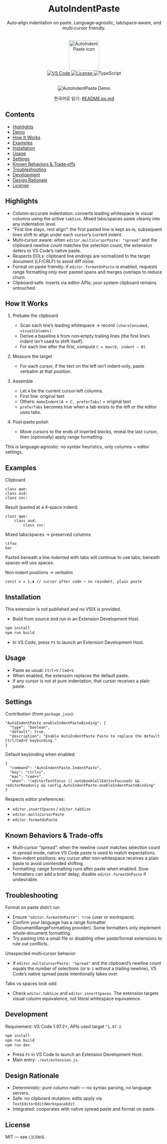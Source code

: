 <div align="center">

# AutoIndentPaste

Auto‑align indentation on paste. Language‑agnostic, tab/space‑aware, and multi‑cursor friendly.

<br/>

<img src="icon.png" alt="AutoIndentPaste icon" width="96" />

<br/>

<a href="https://code.visualstudio.com/">
  <img alt="VS Code" src="https://img.shields.io/badge/VS%20Code-%E2%89%A51.97.2-007ACC?logo=visualstudiocode&logoColor=white" />
</a>
<a href="LICENSE">
  <img alt="License" src="https://img.shields.io/badge/License-MIT-green.svg" />
</a>
<img alt="TypeScript" src="https://img.shields.io/badge/Built%20with-TypeScript-3178C6?logo=typescript&logoColor=white" />

<br/>
<br/>

![AutoIndentPaste Demo](https://github.com/dlwlsdn3642/AutoIndentPaste/raw/main/demo/demo.gif)

한국어로 읽기: <a href="README.ko.md">README.ko.md</a>

</div>

## Contents

- [Highlights](#highlights)
- [Demo](#demo)
- [How It Works](#how-it-works)
- [Examples](#examples)
- [Installation](#installation)
- [Usage](#usage)
- [Settings](#settings)
- [Known Behaviors & Trade‑offs](#known-behaviors--trade-offs)
- [Troubleshooting](#troubleshooting)
- [Development](#development)
- [Design Rationale](#design-rationale)
- [License](#license)

## Highlights

- Column‑accurate indentation: converts leading whitespace to visual columns using the active `tabSize`. Mixed tabs/spaces paste cleanly into any indentation level.
- “First line stays, rest align”: the first pasted line is kept as‑is; subsequent lines shift to align under each cursor’s current indent.
- Multi‑cursor aware: when `editor.multiCursorPaste: "spread"` and the clipboard newline count matches the selection count, the extension defers to VS Code’s native paste.
- Respects EOLs: clipboard line endings are normalized to the target document (LF/CRLF) to avoid diff noise.
- Format on paste friendly: if `editor.formatOnPaste` is enabled, requests range formatting only over pasted spans and merges overlaps to reduce churn.
- Clipboard‑safe: inserts via editor APIs; your system clipboard remains untouched.

## How It Works

1. Prebake the clipboard

   - Scan each line’s leading whitespace → record `(charsConsumed, visualColumns)`.
   - Derive a baseline `B` from non‑empty trailing lines (the first line’s indent isn’t used to shift itself).
   - For each line after the first, compute `C = max(0, indent − B)`.

2. Measure the target

   - For each cursor, if the text on the left isn’t indent‑only, paste verbatim at that position.

3. Assemble

   - Let `A` be the current cursor‑left columns.
   - First line: original text
   - Others: `makeIndent(A + C, preferTabs)` + original text
   - `preferTabs` becomes true when a tab exists to the left or the editor uses tabs.

4. Post‑paste polish
   - Move cursors to the ends of inserted blocks, reveal the last cursor, then (optionally) apply range formatting.

This is language‑agnostic: no syntax heuristics, only columns + editor settings.

## Examples

Clipboard

```
class qwe:
class asd:
class zxc:
```

Result (pasted at a 4‑space indent)

```
class qwe:
    class asd:
        class zxc:
```

Mixed tabs/spaces → preserved columns

```
\tfoo
bar
```

Pasted beneath a line indented with tabs will continue to use tabs; beneath spaces will use spaces.

Non‑indent positions → verbatim

```
const x = 1;▮ // cursor after code → no reindent, plain paste
```

## Installation

This extension is not published and no VSIX is provided.

- Build from source and run in an Extension Development Host.

```bash
npm install
npm run build
```

- In VS Code, press `F5` to launch an Extension Development Host.

## Usage

- Paste as usual: `Ctrl+V` / `Cmd+V`.
- When enabled, the extension replaces the default paste.
- If any cursor is not at pure indentation, that cursor receives a plain paste.

## Settings

Contribution (from `package.json`):

```jsonc
"AutoIndentPaste.enableIndentPasteBinding": {
  "type": "boolean",
  "default": true,
  "description": "Enable AutoIndentPaste Paste to replace the default Ctrl/Cmd+V keybinding."
}
```

Default keybinding when enabled:

```jsonc
{
  "command": "AutoIndentPaste.IndentPaste",
  "key": "ctrl+v",
  "mac": "cmd+v",
  "when": "(editorTextFocus || notebookCellEditorFocused) && !editorReadonly && config.AutoIndentPaste.enableIndentPasteBinding"
}
```

Respects editor preferences:

- `editor.insertSpaces` / `editor.tabSize`
- `editor.multiCursorPaste`
- `editor.formatOnPaste`

## Known Behaviors & Trade‑offs

- Multi‑cursor “spread”: when the newline count matches selection count in spread mode, native VS Code paste is used to match expectations.
- Non‑indent positions: any cursor after non‑whitespace receives a plain paste to avoid unintended shifting.
- Formatting: range formatting runs after paste when enabled. Slow formatters can add a brief delay; disable `editor.formatOnPaste` if undesirable.

## Troubleshooting

Format on paste didn’t run

- Ensure `"editor.formatOnPaste": true` (user or workspace).
- Confirm your language has a range formatter (DocumentRangeFormatting provider). Some formatters only implement whole‑document formatting.
- Try pasting into a small file or disabling other paste/format extensions to rule out conflicts.

Unexpected multi‑cursor behavior

- If `editor.multiCursorPaste: "spread"` and the clipboard’s newline count equals the number of selections (or `N-1` without a trailing newline), VS Code’s native spread paste intentionally takes over.

Tabs vs spaces look odd

- Check `editor.tabSize` and `editor.insertSpaces`. The extension targets visual column equivalence, not literal whitespace equivalence.

## Development

Requirement: VS Code 1.97.2+; APIs used target `^1.97.2`.

```bash
npm install
npm run build
npm run dev
```

- Press `F5` in VS Code to launch an Extension Development Host.
- Main entry: `./out/extension.js`.

## Design Rationale

- Deterministic: pure column math — no syntax parsing, no language servers.
- Safe: no clipboard mutation; edits apply via `TextEditorEdit`/`WorkspaceEdit`.
- Integrated: cooperates with native spread paste and format on paste.

## License

MIT — see `LICENSE`.
